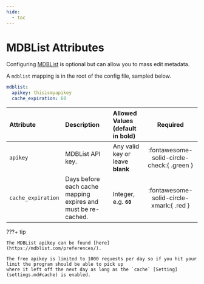 ```yaml
---
hide:
  - toc
---
```

# MDBList Attributes

Configuring [MDBList](https://mdblist.com/) is optional but can allow you to mass edit metadata.

A `mdblist` mapping is in the root of the config file, sampled below.

```yaml title="config.yml MDBList sample"
mdblist:
  apikey: thisismyapikey
  cache_expiration: 60
```

| Attribute          | Description                                                                  | Allowed Values (default in **bold**)            | Required                                   |
|:-------------------|:-----------------------------------------------------------------------------|:------------------------------------------------|:------------------------------------------:|
| `apikey`           | MDBList API key.                                                             | Any valid key or leave **blank**                | :fontawesome-solid-circle-check:{ .green } |
| `cache_expiration` | Days before each cache mapping expires and must be re-cached.                | Integer, e.g. **`60`**                          | :fontawesome-solid-circle-xmark:{ .red }   |

???+ tip

    The MDBList apikey can be found [here](https://mdblist.com/preferences/).

    The free apikey is limited to 1000 requests per day so if you hit your limit the program should be able to pick up 
    where it left off the next day as long as the `cache` [Setting](settings.md#cache) is enabled.
